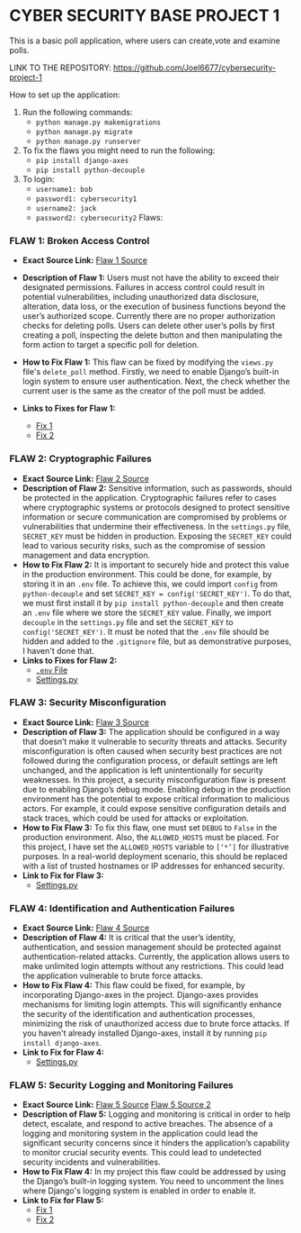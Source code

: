 # CYBER SECURITY BASE PROJECT 1

This is a basic poll application, where users can create,vote and examine polls. 

LINK TO THE REPOSITORY: https://github.com/Joel6677/cybersecurity-project-1

How to set up the application:

1. Run the following commands:
   - `python manage.py makemigrations`
   - `python manage.py migrate`
   - `python manage.py runserver`
2. To fix the flaws you might need to run the following:
   - `pip install django-axes`
   - `pip install python-decouple`
3. To login:
   - `username1: bob`
   - `password1: cybersecurity1`
   - `username2: jack`
   - `password2: cybersecurity2`
Flaws:

### FLAW 1: Broken Access Control

- **Exact Source Link:** [Flaw 1 Source](https://github.com/Joel6677/cyber-security-project-1/blob/67f58a29b6de9523219f5de1b359408a541fdab6/poll/views.py#L79)
- **Description of Flaw 1:** Users must not have the ability to exceed their designated permissions. Failures in access control could result in potential vulnerabilities, including unauthorized data disclosure, alteration, data loss, or the execution of business functions beyond the user’s authorized scope. Currently there are no proper authorization checks for deleting polls. Users can delete other user’s polls by first creating a poll, inspecting the delete button and then manipulating the form action to target a specific poll for deletion.

- **How to Fix Flaw 1:** This flaw can be fixed by modifying the `views.py` file's `delete_poll` method. Firstly, we need to enable Django’s built-in login system to ensure user authentication. Next, the check whether the current user is the same as the creator of the poll must be added.
- **Links to Fixes for Flaw 1:**
   - [Fix 1](https://github.com/Joel6677/cyber-security-project-1/blob/67f58a29b6de9523219f5de1b359408a541fdab6/poll/views.py#L78)
   - [Fix 2](https://github.com/Joel6677/cyber-security-project-1/blob/67f58a29b6de9523219f5de1b359408a541fdab6/poll/views.py#L85)

### FLAW 2: Cryptographic Failures

- **Exact Source Link:** [Flaw 2 Source](https://github.com/Joel6677/cyber-security-project-1/blob/67f58a29b6de9523219f5de1b359408a541fdab6/poll_project/settings.py#L26)
- **Description of Flaw 2:** Sensitive information, such as passwords, should be protected in the application. Cryptographic failures refer to cases where cryptographic systems or protocols designed to protect sensitive information or secure communication are compromised by problems or vulnerabilities that undermine their effectiveness. In the `settings.py` file, `SECRET_KEY` must be hidden in production. Exposing the `SECRET_KEY` could lead to various security risks, such as the compromise of session management and data encryption.
- **How to Fix Flaw 2:** It is important to securely hide and protect this value in the production environment. This could be done, for example, by storing it in an `.env` file. To achieve this, we could import `config` from `python-decouple` and set `SECRET_KEY = config('SECRET_KEY')`. To do that, we must first install it by `pip install python-decouple` and then create an `.env` file where we store the `SECRET_KEY` value. Finally, we import `decouple` in the `settings.py` file and set the `SECRET_KEY` to `config('SECRET_KEY')`. It must be noted that the `.env` file should be hidden and added to the `.gitignore` file, but as demonstrative purposes, I haven't done that.
- **Links to Fixes for Flaw 2:**
   - [`.env` File](https://github.com/Joel6677/cyber-security-project-1/blob/67f58a29b6de9523219f5de1b359408a541fdab6/.env#L1)
   - [Settings.py](https://github.com/Joel6677/cyber-security-project-1/blob/67f58a29b6de9523219f5de1b359408a541fdab6/poll_project/settings.py#L27)

### FLAW 3: Security Misconfiguration

- **Exact Source Link:** [Flaw 3 Source](https://github.com/Joel6677/cyber-security-project-1/blob/67f58a29b6de9523219f5de1b359408a541fdab6/poll_project/settings.py#L30)
- **Description of Flaw 3:** The application should be configured in a way that doesn’t make it vulnerable to security threats and attacks. Security misconfiguration is often caused when security best practices are not followed during the configuration process, or default settings are left unchanged, and the application is left unintentionally for security weaknesses. In this project, a security misconfiguration flaw is present due to enabling Django’s debug mode. Enabling debug in the production environment has the potential to expose critical information to malicious actors. For example, it could expose sensitive configuration details and stack traces, which could be used for attacks or exploitation.
- **How to Fix Flaw 3:** To fix this flaw, one must set `DEBUG` to `False` in the production environment. Also, the `ALLOWED_HOSTS` must be placed. For this project, I have set the `ALLOWED_HOSTS` variable to `[‘*’]` for illustrative purposes. In a real-world deployment scenario, this should be replaced with a list of trusted hostnames or IP addresses for enhanced security.
- **Link to Fix for Flaw 3:**
   - [Settings.py](https://github.com/Joel6677/cyber-security-project-1/blob/67f58a29b6de9523219f5de1b359408a541fdab6/poll_project/settings.py#L31)

### FLAW 4: Identification and Authentication Failures

- **Exact Source Link:** [Flaw 4 Source](https://github.com/Joel6677/cyber-security-project-1/blob/67f58a29b6de9523219f5de1b359408a541fdab6/poll_project/settings.py#L171)
- **Description of Flaw 4:** It is critical that the user’s identity, authentication, and session management should be protected against authentication-related attacks. Currently, the application allows users to make unlimited login attempts without any restrictions. This could lead the application vulnerable to brute force attacks.
- **How to Fix Flaw 4:** This flaw could be fixed, for example, by incorporating Django-axes in the project. Django-axes provides mechanisms for limiting login attempts. This will significantly enhance the security of the identification and authentication processes, minimizing the risk of unauthorized access due to brute force attacks. If you haven't already installed Django-axes, install it by running `pip install django-axes`.
- **Link to Fix for Flaw 4:**
   - [Settings.py](https://github.com/Joel6677/cyber-security-project-1/blob/67f58a29b6de9523219f5de1b359408a541fdab6/poll_project/settings.py#L170)

### FLAW 5: Security Logging and Monitoring Failures

- **Exact Source Link:** [Flaw 5 Source](https://github.com/Joel6677/cyber-security-project-1/blob/67f58a29b6de9523219f5de1b359408a541fdab6/poll_project/settings.py#L117)
[Flaw 5 Source 2](https://github.com/Joel6677/cyber-security-project-1/blob/67f58a29b6de9523219f5de1b359408a541fdab6/poll/views.py#L11)
- **Description of Flaw 5:** Logging and monitoring is critical in order to help detect, escalate, and respond to active breaches.
The absence of a logging and monitoring system in the application could lead the significant security concerns since it hinders the application’s capability to monitor crucial security events. This could lead to undetected security incidents and vulnerabilities.
- **How to Fix Flaw 4:** In my project this flaw could be addressed by using the Django’s built-in logging system. You need to uncomment the lines where Django's logging system is enabled in order to enable it.
- **Link to Fix for Flaw 5:**
   - [Fix 1](https://github.com/Joel6677/cyber-security-project-1/blob/67f58a29b6de9523219f5de1b359408a541fdab6/poll_project/settings.py#L117)
   - [Fix 2](https://github.com/Joel6677/cyber-security-project-1/blob/67f58a29b6de9523219f5de1b359408a541fdab6/poll/views.py#L9)
